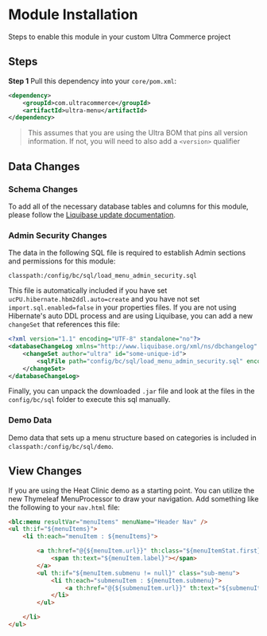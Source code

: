 # Module Installation

Steps to enable this module in your custom Ultra Commerce project

## Steps

**Step 1** Pull this dependency into your `core/pom.xml`:

```xml
<dependency>
    <groupId>com.ultracommerce</groupId>
    <artifactId>ultra-menu</artifactId>
</dependency>
```

> This assumes that you are using the Ultra BOM that pins all version information. If not, you will need to also add a `<version>` qualifier

## Data Changes

### Schema Changes

To add all of the necessary database tables and columns for this module, please follow the [Liquibase update documentation](https://www.ultracommerce.com/docs/core/current/appendix/managing-db-versions-migrations-with-liquibase).

### Admin Security Changes

The data in the following SQL file is required to establish Admin sections and permissions for this module:

```
classpath:/config/bc/sql/load_menu_admin_security.sql
```

This file is automatically included if you have set `ucPU.hibernate.hbm2ddl.auto=create` and you have not set `import.sql.enabled=false` in your properties files. If you are not using Hibernate's auto DDL process and are using Liquibase, you can add a new `changeSet` that references this file:


```xml
<?xml version="1.1" encoding="UTF-8" standalone="no"?>
<databaseChangeLog xmlns="http://www.liquibase.org/xml/ns/dbchangelog" xmlns:ext="http://www.liquibase.org/xml/ns/dbchangelog-ext" xmlns:xsi="http://www.w3.org/2001/XMLSchema-instance" xsi:schemaLocation="http://www.liquibase.org/xml/ns/dbchangelog-ext http://www.liquibase.org/xml/ns/dbchangelog/dbchangelog-ext.xsd http://www.liquibase.org/xml/ns/dbchangelog http://www.liquibase.org/xml/ns/dbchangelog/dbchangelog-3.5.xsd">
    <changeSet author="ultra" id="some-unique-id">
	    <sqlFile path="config/bc/sql/load_menu_admin_security.sql" encoding="utf8" stripComments="true" />
    </changeSet>
</databaseChangeLog>
```

Finally, you can unpack the downloaded `.jar` file and look at the files in the `config/bc/sql` folder to execute this sql manually.

### Demo Data

Demo data that sets up a menu structure based on categories is included in `classpath:/config/bc/sql/demo`. 

## View Changes

If you are using the Heat Clinic demo as a starting point. You can utilize the new Thymeleaf MenuProcessor to draw your navigation.
Add something like the following to your `nav.html` file:

```html
<blc:menu resultVar="menuItems" menuName="Header Nav" />
<ul th:if="${menuItems}">
    <li th:each="menuItem : ${menuItems}">

        <a th:href="@{${menuItem.url}}" th:class="${menuItemStat.first}? 'home'">
            <span th:text="${menuItem.label}"></span>
        </a>
        <ul th:if="${menuItem.submenu != null}" class="sub-menu">
            <li th:each="submenuItem : ${menuItem.submenu}">
                <a th:href="@{${submenuItem.url}}" th:text="${submenuItem.label}"></a>
            </li>
        </ul>

    </li>
</ul>
```
